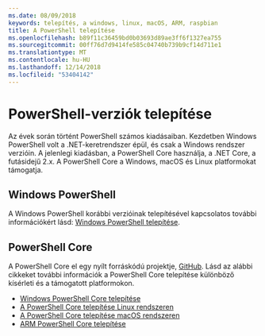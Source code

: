 ```yaml
---
ms.date: 08/09/2018
keywords: telepítés, a windows, linux, macOS, ARM, raspbian
title: A PowerShell telepítése
ms.openlocfilehash: b89f11c36459bd0b03693d89ae3ff6f1327ea755
ms.sourcegitcommit: 00ff76d7d9414fe585c04740b739b9cf14d711e1
ms.translationtype: MT
ms.contentlocale: hu-HU
ms.lasthandoff: 12/14/2018
ms.locfileid: "53404142"
---
```

# <a name="installing-various-versions-of-powershell"></a>PowerShell-verziók telepítése

Az évek során történt PowerShell számos kiadásaiban. Kezdetben Windows PowerShell volt a .NET-keretrendszer épül, és csak a Windows rendszer verzióin. A jelenlegi kiadásban, a PowerShell Core használja, a .NET Core, a futásidejű 2.x. A PowerShell Core a Windows, macOS és Linux platformokat támogatja.

## <a name="windows-powershell"></a>Windows PowerShell

A Windows PowerShell korábbi verzióinak telepítésével kapcsolatos további információkért lásd: [Windows PowerShell telepítése](installing-windows-powershell.md).

## <a name="powershell-core"></a>PowerShell Core

A PowerShell Core el egy nyílt forráskódú projektje, [GitHub](https://github.com/powershell/powershell).
Lásd az alábbi cikkeket további információk a PowerShell Core telepítése különböző kísérleti és a támogatott platformokon.

- [Windows PowerShell Core telepítése](Installing-PowerShell-Core-on-Windows.md)
- [A PowerShell Core telepítése Linux rendszeren](Installing-PowerShell-Core-on-Linux.md)
- [A PowerShell Core telepítése macOS rendszeren](Installing-PowerShell-Core-on-macOS.md)
- [ARM PowerShell Core telepítése](PowerShell-Core-on-ARM.md)
